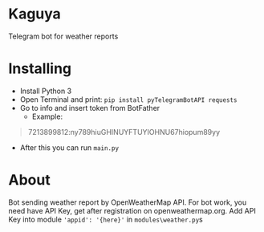 # Kaguya
Telegram bot for weather reports

# Installing
- Install Python 3
- Open Terminal and print: `pip install pyTelegramBotAPI requests`
- Go to info and insert token from BotFather 
    - Example:
> 7213899812:ny789hiuGHINUYFTUYIOHNU67hiopum89yy
- After this you can run `main.py`

# About
Bot sending weather report by OpenWeatherMap API. For bot work, you need have API Key, get after registration on openweathermap.org.
Add API Key into module `'appid': '{here}'` in `modules\weather.py`s
